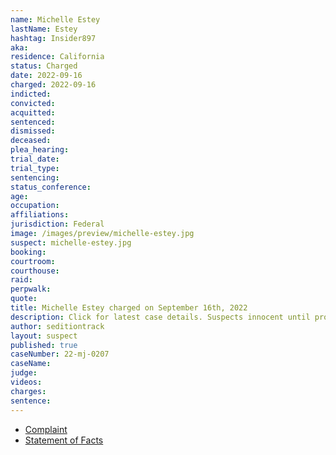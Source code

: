 ```yaml
---
name: Michelle Estey
lastName: Estey
hashtag: Insider897
aka:
residence: California
status: Charged
date: 2022-09-16
charged: 2022-09-16
indicted:
convicted:
acquitted:
sentenced:
dismissed:
deceased:
plea_hearing:
trial_date:
trial_type:
sentencing:
status_conference:
age:
occupation:
affiliations:
jurisdiction: Federal
image: /images/preview/michelle-estey.jpg
suspect: michelle-estey.jpg
booking:
courtroom:
courthouse:
raid:
perpwalk:
quote:
title: Michelle Estey charged on September 16th, 2022
description: Click for latest case details. Suspects innocent until proven guilty.
author: seditiontrack
layout: suspect
published: true
caseNumber: 22-mj-0207
caseName:
judge:
videos:
charges:
sentence:
---
```

- [Complaint](https://www.justice.gov/usao-dc/case-multi-defendant/file/1537956/download)
- [Statement of Facts](https://www.justice.gov/usao-dc/case-multi-defendant/file/1537961/download)
